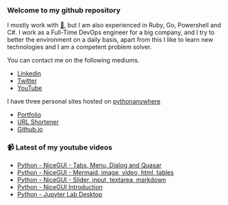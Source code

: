 ### Welcome to my github repository

I mostly work with [:snake:](https://www.python.org/), but I am also experienced in Ruby, Go, Powershell and C#. I work as a Full-Time DevOps engineer for a big company, and I try to better the environment on a daily basis, apart from this I like to learn new technologies and I am a competent problem solver.

You can contact me on the following mediums.
- [Linkedin](https://www.linkedin.com/in/r3ap3rpy)
- [Twitter](https://twitter.com/r3ap3rpy)
- [YouTube](https://www.youtube.com/channel/UC1qkMXH8d2I9DDAtBSeEHqg)

I have three personal sites hosted on [pythonanywhere](https://www.pythonanywhere.com/)
- [Portfolio](http://r3ap3rpy.pythonanywhere.com/)
- [URL Shortener](http://shortenpy.pythonanywhere.com/)
- [Github.io](https://r3ap3rpy.github.io/)

### :video_camera: Latest of my youtube videos
<!-- YOUTUBE:START -->
- [Python - NiceGUI - Tabs, Menu, Dialog and Quasar](https://www.youtube.com/watch?v=wqyg8bBkX9U)
- [Python - NiceGUI - Mermaid, image, video, html, tables](https://www.youtube.com/watch?v=8iejc1u3UKM)
- [Python - NiceGUI - Slider, input, textarea, markdown](https://www.youtube.com/watch?v=vEvKHyezKPU)
- [Python - NiceGUI Introduction](https://www.youtube.com/watch?v=jGgdec_d0PI)
- [Python - Jupyter Lab Desktop](https://www.youtube.com/watch?v=1hefMk6iMww)
<!-- YOUTUBE:END -->

